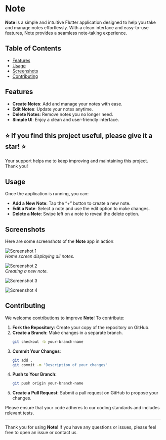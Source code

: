 # Note

**Note** is a simple and intuitive Flutter application designed to help you take and manage notes effortlessly. With a clean interface and easy-to-use features, Note provides a seamless note-taking experience.

## Table of Contents

- [Features](#features)
- [Usage](#usage)
- [Screenshots](#screenshots)
- [Contributing](#contributing)

## Features

- **Create Notes**: Add and manage your notes with ease.
- **Edit Notes**: Update your notes anytime.
- **Delete Notes**: Remove notes you no longer need.
- **Simple UI**: Enjoy a clean and user-friendly interface.

## ⭐️ If you find this project useful, please give it a star! ⭐️
Your support helps me to keep improving and maintaining this project. Thank you!

## Usage

Once the application is running, you can:

- **Add a New Note**: Tap the “+” button to create a new note.
- **Edit a Note**: Select a note and use the edit option to make changes.
- **Delete a Note**: Swipe left on a note to reveal the delete option.

## Screenshots

Here are some screenshots of the **Note** app in action:

![Screenshot 1](assets/images/1.jpg)  
*Home screen displaying all notes.*

![Screenshot 2](assets/images/2.jpg)  
*Creating a new note.*

![Screenshot 3](assets/images/3.jpg)  

![Screenshot 4](assets/images/4.jpg)  

## Contributing

We welcome contributions to improve **Note**! To contribute:

1. **Fork the Repository**: Create your copy of the repository on GitHub.
2. **Create a Branch**: Make changes in a separate branch.
    ```bash
    git checkout -b your-branch-name
    ```
3. **Commit Your Changes**:
    ```bash
    git add .
    git commit -m "Description of your changes"
    ```
4. **Push to Your Branch**:
    ```bash
    git push origin your-branch-name
    ```
5. **Create a Pull Request**: Submit a pull request on GitHub to propose your changes.

Please ensure that your code adheres to our coding standards and includes relevant tests.

---

Thank you for using **Note**! If you have any questions or issues, please feel free to open an issue or contact us.
